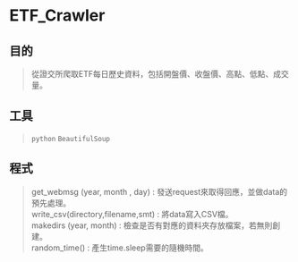 # ETF_Crawler
## 目的
> 從證交所爬取ETF每日歷史資料，包括開盤價、收盤價、高點、低點、成交量。
## 工具
> `python` `BeautifulSoup`
## 程式
> get_webmsg (year, month , day) : 發送request來取得回應，並做data的預先處理。  
> write_csv(directory,filename,smt) : 將data寫入CSV檔。  
> makedirs (year, month) : 檢查是否有對應的資料夾存放檔案，若無則創建。  
> random_time() : 產生time.sleep需要的隨機時間。  
